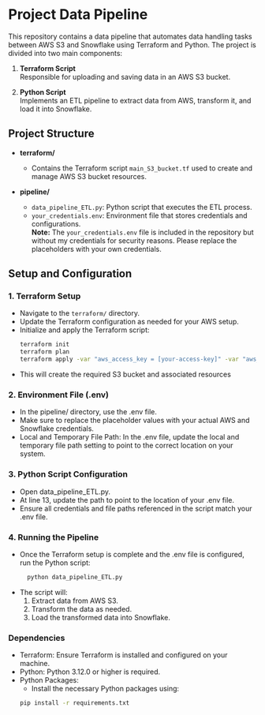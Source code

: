 # Project Data Pipeline

This repository contains a data pipeline that automates data handling tasks between AWS S3 and Snowflake using Terraform and Python. The project is divided into two main components:

1. **Terraform Script**  
   Responsible for uploading and saving data in an AWS S3 bucket.
   
2. **Python Script**  
   Implements an ETL pipeline to extract data from AWS, transform it, and load it into Snowflake.

## Project Structure

- **terraform/**
  - Contains the Terraform script `main_S3_bucket.tf` used to create and manage AWS S3 bucket resources.
  
- **pipeline/**
  - `data_pipeline_ETL.py`: Python script that executes the ETL process.
  - `your_credentials.env`: Environment file that stores credentials and configurations.  
    **Note:** The `your_credentials.env` file is included in the repository but without my credentials for security reasons. Please replace the placeholders with your own credentials.

## Setup and Configuration

### 1. Terraform Setup

- Navigate to the `terraform/` directory.
- Update the Terraform configuration as needed for your AWS setup.
- Initialize and apply the Terraform script:
  ```bash
  terraform init
  terraform plan
  terraform apply -var "aws_access_key = [your-access-key]" -var "aws_secret_key = [your-secret-key]"
- This will create the required S3 bucket and associated resources

### 2. Environment File (.env)

- In the pipeline/ directory, use the .env file.
- Make sure to replace the placeholder values with your actual AWS and Snowflake credentials.
- Local and Temporary File Path: In the .env file, update the local and temporary file path setting to point to the correct location on your system.

### 3. Python Script Configuration

- Open data_pipeline_ETL.py.
- At line 13, update the path to point to the location of your .env file.
- Ensure all credentials and file paths referenced in the script match your .env file.

### 4. Running the Pipeline

- Once the Terraform setup is complete and the .env file is configured, run the Python script:
  ```bash
    python data_pipeline_ETL.py
- The script will:
  1. Extract data from AWS S3.
  2. Transform the data as needed.
  3. Load the transformed data into Snowflake.

### Dependencies
- Terraform: Ensure Terraform is installed and configured on your machine.
- Python: Python 3.12.0 or higher is required.
- Python Packages:
  - Install the necessary Python packages using:
  ```bash
  pip install -r requirements.txt
